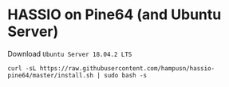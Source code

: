 HASSIO on Pine64 (and Ubuntu Server)
====================================

Download `Ubuntu Server 18.04.2 LTS`





`curl -sL https://raw.githubusercontent.com/hampusn/hassio-pine64/master/install.sh | sudo bash -s`